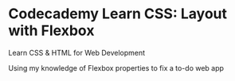 # Codecademy Learn CSS: Layout with Flexbox
Learn CSS & HTML for Web Development 

Using my knowledge of Flexbox properties to fix a to-do web app
